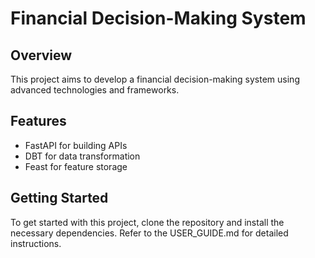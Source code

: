 # Financial Decision-Making System

## Overview

This project aims to develop a financial decision-making system using advanced technologies and frameworks.

## Features
- FastAPI for building APIs
- DBT for data transformation
- Feast for feature storage

## Getting Started

To get started with this project, clone the repository and install the necessary dependencies. Refer to the USER_GUIDE.md for detailed instructions.